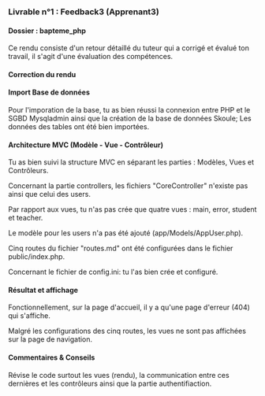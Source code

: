 
### Livrable n°1 : Feedback3 (Apprenant3)

#### Dossier : bapteme_php 

Ce rendu consiste d'un retour détaillé du tuteur qui a corrigé et évalué ton travail, il s'agit d'une évaluation des compétences.

#### Correction du rendu 

#### Import Base de données

Pour l'imporation de la base, tu as bien réussi la connexion entre PHP et le SGBD Mysqladmin ainsi que la création de la base de données Skoule; Les données des tables ont été bien importées.

#### Architecture MVC (Modèle - Vue - Contrôleur)

Tu as bien suivi la structure MVC en séparant les parties : Modèles, Vues et Contrôleurs.

Concernant la partie controllers, les fichiers "CoreController" n'existe pas ainsi que celui des users.

Par rapport aux vues, tu n'as pas crée que quatre vues : main, error, student et teacher.

Le  modèle pour les users n'a pas été ajouté (app/Models/AppUser.php).

Cinq routes du fichier "routes.md" ont été configurées dans le fichier public/index.php. 

Concernant le fichier de config.ini: tu l'as bien crée et configuré.

#### Résultat et affichage 

Fonctionnellement, sur la page d'accueil, il y a qu'une page d'erreur (404) qui s'affiche.

Malgré les configurations des cinq routes, les vues ne sont pas affichées sur la page de navigation.

#### Commentaires & Conseils

Révise le code surtout les vues (rendu), la communication entre ces dernières et les contrôleurs ainsi que la partie authentifiaction.
    
